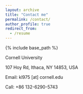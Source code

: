 ```yaml
---
layout: archive
title: "Contact me"
permalink: /contact/
author_profile: true
redirect_from:
  - /resume
---
```


{% include base_path %}

Cornell University

107 Hoy Rd, Ithaca, NY 14853, USA

Email: kl975 \[at\] cornell.edu

Call: +86 132-6290-5743
